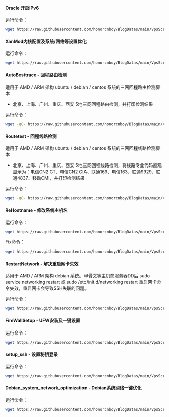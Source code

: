 #### Oracle 开启IPv6

运行命令：
```bash
wget https://raw.githubusercontent.com/honorcnboy/BlogDatas/main/VpsScript/Oracle_IPv6.sh && chmod +x ./Oracle_IPv6.sh && sudo bash ./Oracle_IPv6.sh && rm -rf ./Oracle_IPv6.sh
```

#### XanMod内核配置及系统/网络等设置优化

运行命令：
```bash
wget https://raw.githubusercontent.com/honorcnboy/BlogDatas/main/VpsScript/Optimization-v2.sh && chmod +x ./Optimization-v2.sh && sudo bash ./Optimization-v2.sh
```

#### AutoBesttrace - 回程路由检测

适用于 AMD / ARM 架构 ubuntu / debian / centos 系统的三网回程路由检测脚本

- 北京、上海、广州、重庆、西安 5地三网回程路由检测，并打印检测结果

运行命令：
```bash
wget -qO- https://raw.githubusercontent.com/honorcnboy/BlogDatas/main/VpsScript/autobesttrace.sh | bash 
```

#### Routetest - 回程线路检测

适用于 AMD / ARM 架构 ubuntu / debian / centos 系统的三网回程线路检测脚本

- 北京、上海、广州、重庆、西安 5地三网回程线路检测，将线路专业代码直观显示为：电信CN2 GT、电信CN2 GIA、联通169、电信163、联通9929、联通4837、移动CMI，并打印检测结果

运行命令：
```bash
wget -qO- https://raw.githubusercontent.com/honorcnboy/BlogDatas/main/VpsScript/routetest.sh | bash 
```

#### ReHostname - 修改系统主机名

运行命令：
```bash
wget https://raw.githubusercontent.com/honorcnboy/BlogDatas/main/VpsScript/rehostname.sh && chmod +x rehostname.sh && ./rehostname.sh
```

Fix命令：
```bash
wget https://raw.githubusercontent.com/honorcnboy/BlogDatas/main/VpsScript/fixhostname.sh && chmod +x fixhostname.sh && ./fixhostname.sh
```

#### RestartNetwork - 解决重启网卡失效

适用于 AMD / ARM 架构 debian 系统。甲骨文等主机商服务器DD后 sudo service networking restart 或 sudo /etc/init.d/networking restart 重启网卡命令失效，重启网卡会导致SSH失联的问题。

运行命令：
```bash
wget https://raw.githubusercontent.com/honorcnboy/BlogDatas/main/VpsScript/restartnetwork.sh && chmod +x restartnetwork.sh && bash restartnetwork.sh
```

#### FireWallSetup - UFW安装及一键设置

运行命令：
```bash
wget https://raw.githubusercontent.com/honorcnboy/BlogDatas/main/VpsScript/firewall_setup.sh && chmod +x firewall_setup.sh && ./firewall_setup.sh
```

#### setup_ssh - 设置秘钥登录

运行命令：
```bash
wget https://raw.githubusercontent.com/honorcnboy/BlogDatas/main/VpsScript/setup_ssh.sh && bash setup_ssh.sh
```

#### Debian_system_network_optimization - Debian系统网络一键优化

运行命令：
```bash
wget https://raw.githubusercontent.com/honorcnboy/BlogDatas/main/VpsScript/Debian_system_network_optimization.sh && chmod +x Debian_system_network_optimization.sh && ./Debian_system_network_optimization.sh
```
